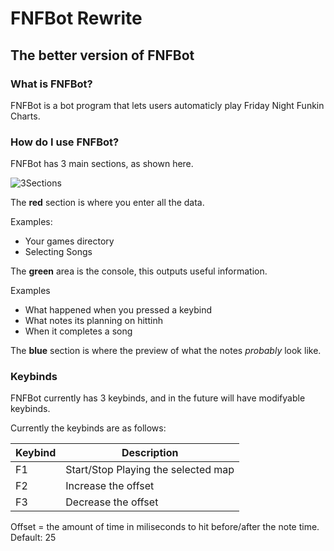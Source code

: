 # FNFBot Rewrite
## The better version of FNFBot

### What is FNFBot?

FNFBot is a bot program that lets users automaticly play Friday Night Funkin Charts.

### How do I use FNFBot?
FNFBot has 3 main sections, as shown here.


![3Sections](https://i.imgur.com/fwlUZPg.png)


The **red** section is where you enter all the data. 

Examples:

- Your games directory
- Selecting Songs

The **green** area is the console, this outputs useful information.

Examples

- What happened when you pressed a keybind
- What notes its planning on hittinh
- When it completes a song

The **blue** section is where the preview of what the notes *probably* look like.

### Keybinds
FNFBot currently has 3 keybinds, and in the future will have modifyable keybinds.

Currently the keybinds are as follows:

| Keybind      | Description |
| ----------- | ----------- |
| F1      | Start/Stop Playing the selected map       |
| F2   | Increase the offset        |
| F3   | Decrease the offset        |

Offset = the amount of time in miliseconds to hit before/after the note time.
Default: 25
